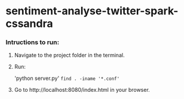 # sentiment-analyse-twitter-spark-cssandra

### Intructions to run:
1. Navigate to the project folder in the terminal.
2. Run:
    
    'python server.py'
    `find . -iname '*.conf'`

3. Go to http://localhost:8080/index.html in your browser.
